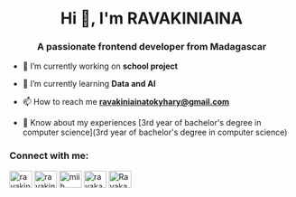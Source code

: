 <h1 align="center">Hi 👋, I'm RAVAKINIAINA</h1>
<h3 align="center">A passionate frontend developer from Madagascar</h3>

- 🔭 I’m currently working on **school project**

- 🌱 I’m currently learning **Data and AI**

- 📫 How to reach me **ravakiniainatokyhary@gmail.com**

- 📄 Know about my experiences [3rd year of bachelor's degree in computer science](3rd year of bachelor's degree in computer science)

<h3 align="left">Connect with me:</h3>
<p align="left">
<a href="https://twitter.com/ravakiniaina_t" target="blank"><img align="center" src="https://raw.githubusercontent.com/rahuldkjain/github-profile-readme-generator/master/src/images/icons/Social/twitter.svg" alt="ravakiniaina_t" height="30" width="40" /></a>
<a href="https://www.linkedin.com/in/ravakiniaina-tokifanantenana-ab21682ab" target="blank"><img align="center" src="https://raw.githubusercontent.com/rahuldkjain/github-profile-readme-generator/master/src/images/icons/Social/linked-in-alt.svg" alt="ravakiniaina fanantenana" height="30" width="40" /></a>
<a href="https://fb.com/miih ravaka" target="blank"><img align="center" src="https://raw.githubusercontent.com/rahuldkjain/github-profile-readme-generator/master/src/images/icons/Social/facebook.svg" alt="miih ravaka" height="30" width="40" /></a>
<a href="https://instagram.com/ravaka1504" target="blank"><img align="center" src="https://raw.githubusercontent.com/rahuldkjain/github-profile-readme-generator/master/src/images/icons/Social/instagram.svg" alt="ravaka1504" height="30" width="40" /></a>
<a href="https://discord.gg/Ravaka Fanantenana#3847" target="blank"><img align="center" src="https://raw.githubusercontent.com/rahuldkjain/github-profile-readme-generator/master/src/images/icons/Social/discord.svg" alt="Ravaka Fanantenana#3847" height="30" width="40" /></a>
</p>
